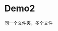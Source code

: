 <!--
 * @Date: 2020-05-19 10:50:48
 * @LastEditTime: 2020-05-19 10:51:07
 * @Author:  Chang_Bin
 * @LastEditors: Chang_Bin
 * @Email: bin_chang@qq.com
 * @Description: In User Settings Edit
--> 
# Demo2
同一个文件夹，多个文件